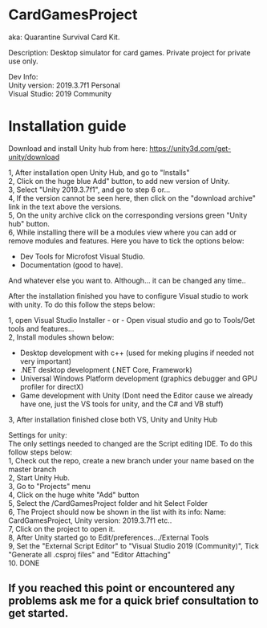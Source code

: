 # CardGamesProject
aka: Quarantine Survival Card Kit.  
  
  
Description: Desktop simulator for card games. Private project for private use only. 
  
Dev Info:  
Unity version: 2019.3.7f1 Personal  
Visual Studio: 2019 Community

# Installation guide
Download and install Unity hub from here: https://unity3d.com/get-unity/download  

1, After installation open Unity Hub, and go to "Installs"  
2, Click on the huge blue Add" button, to add new version of Unity.  
3, Select "Unity 2019.3.7f1", and go to step 6 or...  
4, If the version cannot be seen here, then click on the "download archive" link in the text above the versions.  
5, On the unity archive click on the corresponding versions green "Unity hub" button.  
6, While installing there will be a modules view where you can add or remove modules and features. 
Here you have to tick the options below:
  - Dev Tools for Microfost Visual Studio.  
  - Documentation (good to have).  
  
And whatever else you want to. Although... it can be changed any time..

After the installation finished you have to configure Visual studio to work with unity. To do this follow the steps below:  

1, open Visual Studio Installer - or - Open visual studio and go to Tools/Get tools and features...  
2, Install modules shown below:
  - Desktop development with c++ (used for meking plugins if needed not very important)  
  - .NET desktop development (.NET Core, Framework)  
  - Universal Windows Platform development (graphics debugger and GPU profiler for directX)  
  - Game development with Unity (Dont need the Editor cause we already have one, just the VS tools for unity, and the C# and VB stuff)  
  
3, After installation finished close both VS, Unity and Unity Hub  

Settings for unity:  
The only settings needed to changed are the Script editing IDE. To do this follow steps below:  
1, Check out the repo, create a new branch under your name based on the master branch  
2, Start Unity Hub.  
3, Go to "Projects" menu  
4, Click on the huge white "Add" button  
5, Select the <CheckOutDir>/CardGamesProject folder and hit Select Folder  
6, The Project should now be shown in the list with its info: Name: CardGamesProject, Unity version: 2019.3.7f1 etc..  
7, Click on the project to open it.  
8, After Unity started go to Edit/preferences.../External Tools  
9, Set the "External Script Editor" to "Visual Studio 2019 (Community)", Tick "Generate all .csproj files" and "Editor Attaching"  
10. DONE  
  
If you reached this point or encountered any problems ask me for a quick brief consultation to get started.
  -  
 
  
  
